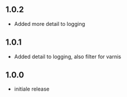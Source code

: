 ## 1.0.2
 - Added more detail to logging
## 1.0.1
 - Added detail to logging, also filter for varnis
## 1.0.0
 - initiale release

